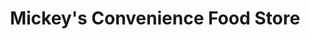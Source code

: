 ---
title: "Mickey's Convenience Food Store"
url: /killeen/mickeys-convenience-food-store/
shop: convenience
---